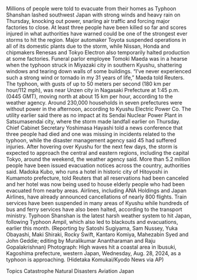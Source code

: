 Millions of people were told to evacuate from their homes as Typhoon Shanshan lashed southwest Japan with strong winds and heavy rain on Thursday, knocking out power, snarling air traffic and forcing major factories to close.
At least three people have been killed so far and scores injured in what authorities have warned could be one of the strongest ever storms to hit the region.
Major automaker Toyota suspended operations in all of its domestic plants due to the storm, while Nissan, Honda and chipmakers Renesas and Tokyo Electron also temporarily halted production at some factories.
Funeral parlor employee Tomoki Maeda was in a hearse when the typhoon struck in Miyazaki city in southern Kyushu, shattering windows and tearing down walls of some buildings.
“I’ve never experienced such a strong wind or tornado in my 31 years of life,” Maeda told Reuters.
The typhoon, with gusts of up to 50 meters per second (180 km per hour/112 mph), was near Unzen city in Nagasaki Prefecture at 1:45 p.m. (0445 GMT), moving north at about 15 km per hour, according to the weather agency.
Around 230,000 households in seven prefectures were without power in the afternoon, according to Kyushu Electric Power Co. The utility earlier said there as no impact at its Sendai Nuclear Power Plant in Satsumasendai city, where the storm made landfall earlier on Thursday.
Chief Cabinet Secretary Yoshimasa Hayashi told a news conference that three people had died and one was missing in incidents related to the typhoon, while the disaster management agency said 45 had suffered injuries.
After hovering over Kyushu for the next few days, the storm is expected to approach the central and eastern regions, including the capital Tokyo, around the weekend, the weather agency said.
More than 5.2 million people have been issued evacuation notices across the country, authorities said.
Madoka Kubo, who runs a hotel in historic city of Hitoyoshi in Kumamoto prefecture, told Reuters that all reservations had been canceled and her hotel was now being used to house elderly people who had been evacuated from nearby areas.
Airlines, including ANA Holdings and Japan Airlines, have already announced cancellations of nearly 800 flights. Train services have been suspended in many areas of Kyushu while hundreds of bus and ferry services have also been halted, according to the transport ministry.
Typhoon Shanshan is the latest harsh weather system to hit Japan, following Typhoon Ampil, which also led to blackouts and evacuations, earlier this month.
(Reporting by Satoshi Sugiyama, Sam Nussey, Yuka Obayashi, Maki Shiraki, Rocky Swift, Kantaro Komiya, Mahezabin Syed and John Geddie; editing by Muralikumar Anantharaman and Raju Gopalakrishnan)
Photograph: High waves hit a coastal area in Ibusuki, Kagoshima prefecture, western Japan, Wednesday, Aug. 28, 2024, as a typhoon is approaching. (Hidetaka Komukai/Kyodo News via AP)

Topics
Catastrophe
Natural Disasters
Aviation
Japan
